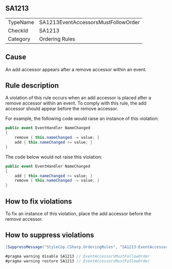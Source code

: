 ﻿## SA1213

<table>
<tr>
  <td>TypeName</td>
  <td>SA1213EventAccessorsMustFollowOrder</td>
</tr>
<tr>
  <td>CheckId</td>
  <td>SA1213</td>
</tr>
<tr>
  <td>Category</td>
  <td>Ordering Rules</td>
</tr>
</table>

## Cause

An add accessor appears after a remove accessor within an event.

## Rule description

A violation of this rule occurs when an add accessor is placed after a remove accessor within an event. To comply with this rule, the add accessor should appear before the remove accessor.

For example, the following code would raise an instance of this violation:

```csharp
public event EventHandler NameChanged
{
    remove { this.nameChanged -= value; }
    add { this.nameChanged += value; }
}
```

The code below would not raise this violation:

```csharp
public event EventHandler NameChanged
{
    add { this.nameChanged += value; }
    remove { this.nameChanged -= value; }
}
```

## How to fix violations

To fix an instance of this violation, place the add accessor before the remove accessor.

## How to suppress violations

```csharp
[SuppressMessage("StyleCop.CSharp.OrderingRules", "SA1213:EventAccessorsMustFollowOrder", Justification = "Reviewed.")]
```

```csharp
#pragma warning disable SA1213 // EventAccessorsMustFollowOrder
#pragma warning restore SA1213 // EventAccessorsMustFollowOrder
```
